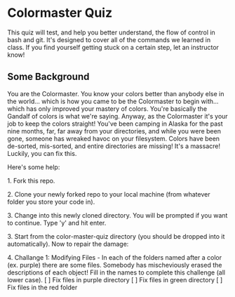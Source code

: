 # Colormaster Quiz #

<p>This quiz will test, and help you better understand, the flow of control in bash and git. It's designed to 
cover all of the commands we learned in class. If you find yourself getting stuck on a certain step, let 
an instructor know! </p>

## Some Background ##

<p>You are the Colormaster. You know your colors better than anybody else in the world... which is how you came
to be the Colormaster to begin with... which has only improved your mastery of colors. 
You're basically the Gandalf of colors is what we're saying. Anyway, as the Colormaster
it's your job to keep the colors straight! You've been camping in Alaska for the past nine months, 
far, far away from your directories, and while you were been gone, someone has wreaked havoc on your filesystem.
Colors have been de-sorted, mis-sorted, and entire directories are missing! It's a massacre! Luckily,
you can fix this. </p>

Here's some help:
<p>1. Fork this repo.</p>
<p>2. Clone your newly forked repo to your local machine (from whatever folder you store your code in).</p>
<p>3. Change into this newly cloned directory. You will be prompted if you want to continue. Type 'y' and hit enter.</p>
<p>3. Start from the color-master-quiz directory (you should be dropped into it automatically). Now to repair the damage:</p>
<p>4. Challange 1: Modifying Files
	- In each of the folders named after a color (ex. purple) there are some files. Somebody
		has mischeviously erased the descriptions of each object! Fill in the names to complete this
		challenge (all lower case).
	[ ] Fix files in purple directory
	[ ] Fix files in green directory
	[ ] Fix files in the red folder
</p>